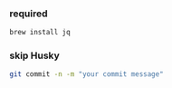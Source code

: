 ### required

```bash
brew install jq
```

### skip Husky
```sh
git commit -n -m "your commit message"
```